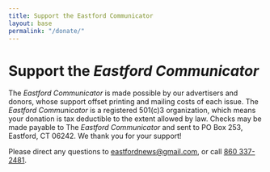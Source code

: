 ```yaml
---
title: Support the Eastford Communicator
layout: base
permalink: "/donate/"
---
```

# Support the *Eastford Communicator*

The *Eastford Communicator* is made possible by our advertisers and donors, whose support offset printing and mailing costs of each issue. The *Eastford Communicator* is a registered 501(c)3 organization, which means your donation is tax deductible to the extent allowed by law. Checks may be made payable to The *Eastford Communicator* and sent to PO Box 253, Eastford, CT 06242. We thank you for your support!

Please direct any questions to [eastfordnews@gmail.com](mailto:eastfordnews@gmail.com), or call [860 337-2481](tel:8603372481).